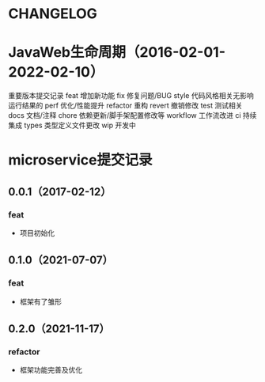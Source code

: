 # CHANGELOG

# JavaWeb生命周期（2016-02-01-2022-02-10）

重要版本提交记录
feat 增加新功能
fix 修复问题/BUG
style 代码风格相关无影响运行结果的
perf 优化/性能提升
refactor 重构
revert 撤销修改
test 测试相关
docs 文档/注释
chore 依赖更新/脚手架配置修改等
workflow 工作流改进
ci 持续集成
types 类型定义文件更改
wip 开发中

# microservice提交记录

## 0.0.1（2017-02-12）

### feat

* 项目初始化

## 0.1.0（2021-07-07）

### feat

* 框架有了雏形

## 0.2.0（2021-11-17）

### refactor

* 框架功能完善及优化
